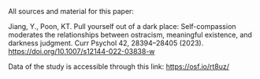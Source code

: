 All sources and material for this paper: 

Jiang, Y., Poon, KT. Pull yourself out of a dark place: Self-compassion moderates the relationships between ostracism, meaningful existence, and darkness judgment. Curr Psychol 42, 28394–28405 (2023). https://doi.org/10.1007/s12144-022-03838-w


Data of the study is accessible through this link: 
https://osf.io/rt8uz/
